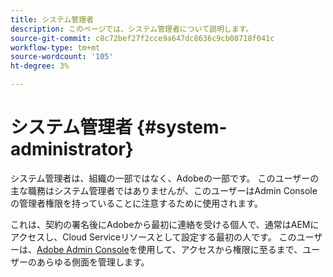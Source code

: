 ```yaml
---
title: システム管理者
description: このページでは、システム管理者について説明します。
source-git-commit: c8c72bef27f2cce9a647dc8636c9cb08718f041c
workflow-type: tm+mt
source-wordcount: '105'
ht-degree: 3%

---
```



# システム管理者 {#system-administrator}

システム管理者は、組織の一部ではなく、Adobeの一部です。 このユーザーの主な職務はシステム管理者ではありませんが、このユーザーはAdmin Consoleの管理者権限を持っていることに注意するために使用されます。

これは、契約の署名後にAdobeから最初に連絡を受ける個人で、通常はAEMにアクセスし、Cloud Serviceリソースとして設定する最初の人です。 このユーザーは、[Adobe Admin Console](/help/onboarding/learn-concepts/admin-console.md)を使用して、アクセスから権限に至るまで、ユーザーのあらゆる側面を管理します。